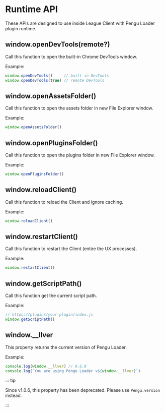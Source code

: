 # Runtime API

These APIs are designed to use inside League Client with Pengu Loader plugin
runtime.

## window.openDevTools(remote?)

<Badge type="info" text="function" />
<Badge type="tip" text="since v0.3" />

Call this function to open the built-in Chrome DevTools window.

Example:

```js
window.openDevTools()     // built-in DevTools
window.openDevTools(true) // remote DevTools
```

## window.openAssetsFolder()

<Badge type="info" text="function" />
<Badge type="tip" text="since v0.6" />

Call this function to open the assets folder in new File Explorer window.

Example:

```js
window.openAssetsFolder()
```

## window.openPluginsFolder()

<Badge type="info" text="function" />
<Badge type="tip" text="since v1.0" />

Call this function to open the plugins folder in new File Explorer window.

Example:

```js
window.openPluginsFolder()
```

## window.reloadClient()

<Badge type="info" text="function" />
<Badge type="tip" text="since v1.0.4" />

Call this function to reload the Client and ignore caching.

Example:

```js
window.reloadClient()
```

## window.restartClient()

<Badge type="info" text="function" />
<Badge type="tip" text="since v1.0.5" />

Call this function to restart the Client (entire the UX processes).

Example:

```js
window.restartClient()
```

## window.getScriptPath()

<Badge type="info" text="function" />
<Badge type="tip" text="since v1.0.6" />

Call this function get the current script path.

Example:

```js
// https://plugins/your-plugin/index.js
window.getScriptPath()
```

## window.__llver

<Badge type="info" text="function" />
<Badge type="tip" text="since v0.6" />
<Badge type="warning" text="deprecated in v1.0.6" />

This property returns the current version of Pengu Loader.

Example:

```js
console.log(window.__llver) // 0.6.0
console.log(`You are using Pengu Loader v${window.__llver}`)
```

::: tip

Since v1.0.6, this property has been deprecated.
Please use `Pengu.version` instead.

:::